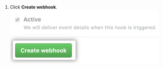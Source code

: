 1. Click **Create webhook**.
![Create webhook button in the Webhooks sidebar](/assets/images/help/sponsors/create-webhook-sponsors-button.png)
